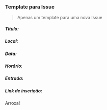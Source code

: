 ### Template para Issue
> Apenas um template para uma nova Issue

##### Titulo: 
##### Local:
##### Data: 
##### Horário:
##### Entrada:
##### Link de inscrição: 

Arroxa! 
